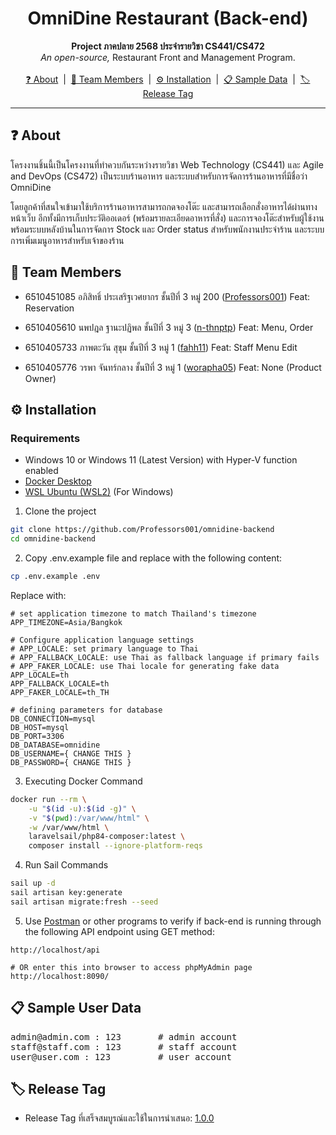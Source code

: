 <h1 align="center">OmniDine Restaurant (Back-end)</h1>
<p align="center">
    <b>Project ภาคปลาย 2568 ประจำรายวิชา CS441/CS472</b> <br>
    <i>An open-source,</i> Restaurant Front and Management Program.<br>
    <br>
    <a href="#-about">❓ About</a>‎ ‎ |‎ ‎ 
    <a href="#-team-members">👥 Team Members</a>‎ ‎ |‎ ‎ 
    <a href="#%EF%B8%8F-installation">⚙️ Installation</a>‎ ‎ |‎ ‎ 
    <a href="#-sample-user-data">📋 Sample Data</a>‎ ‎ |‎ ‎ 
    <a href="#%EF%B8%8F-release-tag">🏷️ Release Tag</a>
</p>

---

## ❓ About
โครงงานชิ้นนี้เป็นโครงงานที่ทำควบกันระหว่างรายวิชา Web Technology (CS441) และ Agile and DevOps (CS472) เป็นระบบร้านอาหาร และระบบสำหรับการจัดการร้านอาหารที่มีชื่อว่า OmniDine

โดยลูกค้าที่สนใจเข้ามาใช้บริการร้านอาหารสามารถกดจองโต๊ะ และสามารถเลือกสั่งอาหารได้ผ่านทางหน้าเว็บ อีกทั้งมีการเก็บประวัติออเดอร์ (พร้อมรายละเอียดอาหารที่สั่ง) และการจองโต๊ะสำหรับผู้ใช้งาน พร้อมระบบหลังบ้านในการจัดการ Stock และ Order status สำหรับพนักงานประจำร้าน และระบบการเพิ่มเมนูอาหารสำหรับเจ้าของร้าน

## 👥 Team Members
- 6510451085 อภิสิทธิ์ ประเสริฐเวศยากร ชั้นปีที่ 3 หมู่ 200 (<a href="https://github.com/Professors001">Professors001</a>) Feat: Reservation

- 6510405610 นพปฎล ฐานะปฏิพล ชั้นปีที่ 3 หมู่ 3 (<a href="https://github.com/n-thnptp">n-thnptp</a>) Feat: Menu, Order

- 6510405733 ภาพตะวัน สุขุม ชั้นปีที่ 3 หมู่ 1 (<a href="https://github.com/fahh11">fahh11</a>) Feat: Staff Menu Edit

- 6510405776 วรพา จันทร์กลาง ชั้นปีที่ 3 หมู่ 1 (<a href="https://github.com/worapha05">worapha05</a>) Feat: None (Product Owner)

## ⚙️ Installation
### Requirements
- Windows 10 or Windows 11 (Latest Version) with Hyper-V function enabled
- <a href="https://desktop.docker.com/win/main/amd64/Docker%20Desktop%20Installer.exe?utm_source=docker&utm_medium=webreferral&utm_campaign=dd-smartbutton&utm_location=module">Docker Desktop</a>
- <a href="https://ubuntu.com/desktop/wsl">WSL Ubuntu (WSL2)</a> (For Windows)

1. Clone the project

```bash
git clone https://github.com/Professors001/omnidine-backend
cd omnidine-backend
```

2. Copy .env.example file and replace with the following content:
```bash
cp .env.example .env
```

Replace with:
```env
# set application timezone to match Thailand's timezone
APP_TIMEZONE=Asia/Bangkok
```

```env
# Configure application language settings
# APP_LOCALE: set primary language to Thai
# APP_FALLBACK_LOCALE: use Thai as fallback language if primary fails
# APP_FAKER_LOCALE: use Thai locale for generating fake data
APP_LOCALE=th
APP_FALLBACK_LOCALE=th
APP_FAKER_LOCALE=th_TH
```

```env
# defining parameters for database
DB_CONNECTION=mysql
DB_HOST=mysql
DB_PORT=3306
DB_DATABASE=omnidine
DB_USERNAME={ CHANGE THIS }
DB_PASSWORD={ CHANGE THIS }
```

3. Executing Docker Command
```bash
docker run --rm \
    -u "$(id -u):$(id -g)" \
    -v "$(pwd):/var/www/html" \
    -w /var/www/html \
    laravelsail/php84-composer:latest \
    composer install --ignore-platform-reqs
```

4. Run Sail Commands
```bash
sail up -d
sail artisan key:generate
sail artisan migrate:fresh --seed
```

5. Use <a href="https://www.postman.com/downloads/">Postman</a> or other programs to verify if back-end is running through the following API endpoint using GET method:
```
http://localhost/api

# OR enter this into browser to access phpMyAdmin page
http://localhost:8090/
```

## 📋 Sample User Data
<pre>
admin@admin.com : 123       # admin account
staff@staff.com : 123       # staff account
user@user.com : 123         # user account
</pre>

## 🏷️ Release Tag
- Release Tag ที่เสร็จสมบูรณ์และใช้ในการนำเสนอ: <a href="https://github.com/omnidine/omnidine-backend/releases/tag/1.0.0">1.0.0</a>
